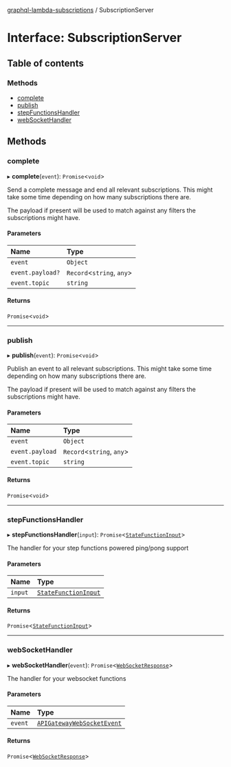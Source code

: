 [graphql-lambda-subscriptions](../README.md) / SubscriptionServer

# Interface: SubscriptionServer

## Table of contents

### Methods

- [complete](SubscriptionServer.md#complete)
- [publish](SubscriptionServer.md#publish)
- [stepFunctionsHandler](SubscriptionServer.md#stepfunctionshandler)
- [webSocketHandler](SubscriptionServer.md#websockethandler)

## Methods

### complete

▸ **complete**(`event`): `Promise`<`void`\>

Send a complete message and end all relevant subscriptions. This might take some time depending on how many subscriptions there are.

The payload if present will be used to match against any filters the subscriptions might have.

#### Parameters

| Name | Type |
| :------ | :------ |
| `event` | `Object` |
| `event.payload?` | `Record`<`string`, `any`\> |
| `event.topic` | `string` |

#### Returns

`Promise`<`void`\>

___

### publish

▸ **publish**(`event`): `Promise`<`void`\>

Publish an event to all relevant subscriptions. This might take some time depending on how many subscriptions there are.

The payload if present will be used to match against any filters the subscriptions might have.

#### Parameters

| Name | Type |
| :------ | :------ |
| `event` | `Object` |
| `event.payload` | `Record`<`string`, `any`\> |
| `event.topic` | `string` |

#### Returns

`Promise`<`void`\>

___

### stepFunctionsHandler

▸ **stepFunctionsHandler**(`input`): `Promise`<[`StateFunctionInput`](StateFunctionInput.md)\>

The handler for your step functions powered ping/pong support

#### Parameters

| Name | Type |
| :------ | :------ |
| `input` | [`StateFunctionInput`](StateFunctionInput.md) |

#### Returns

`Promise`<[`StateFunctionInput`](StateFunctionInput.md)\>

___

### webSocketHandler

▸ **webSocketHandler**(`event`): `Promise`<[`WebSocketResponse`](../README.md#websocketresponse)\>

The handler for your websocket functions

#### Parameters

| Name | Type |
| :------ | :------ |
| `event` | [`APIGatewayWebSocketEvent`](APIGatewayWebSocketEvent.md) |

#### Returns

`Promise`<[`WebSocketResponse`](../README.md#websocketresponse)\>
